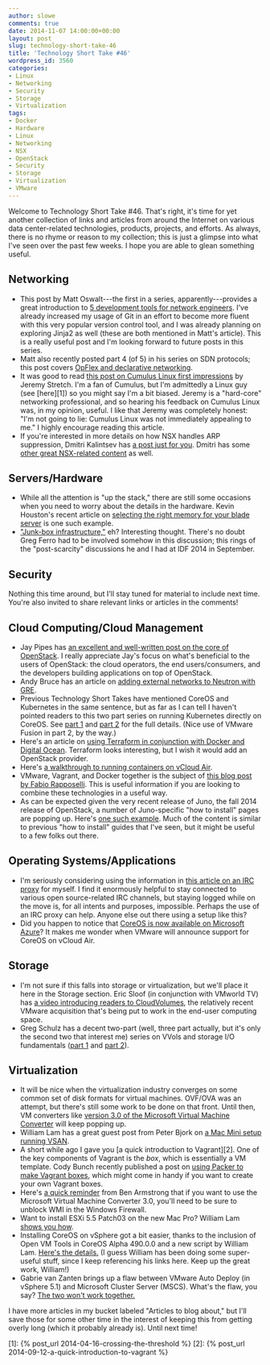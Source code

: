 ```yaml
---
author: slowe
comments: true
date: 2014-11-07 14:00:00+00:00
layout: post
slug: technology-short-take-46
title: 'Technology Short Take #46'
wordpress_id: 3560
categories:
- Linux
- Networking
- Security
- Storage
- Virtualization
tags:
- Docker
- Hardware
- Linux
- Networking
- NSX
- OpenStack
- Security
- Storage
- Virtualization
- VMware
---
```


Welcome to Technology Short Take #46. That's right, it's time for yet another collection of links and articles from around the Internet on various data center-related technologies, products, projects, and efforts. As always, there is no rhyme or reason to my collection; this is just a glimpse into what I've seen over the past few weeks. I hope you are able to glean something useful.

## Networking

* This post by Matt Oswalt---the first in a series, apparently---provides a great introduction to [5 development tools for network engineers](http://keepingitclassless.net/2014/10/five-dev-tools-network-engineers/). I've already increased my usage of Git in an effort to become more fluent with this very popular version control tool, and I was already planning on exploring Jinja2 as well (these are both mentioned in Matt's article). This is a really useful post and I'm looking forward to future posts in this series.
* Matt also recently posted part 4 (of 5) in his series on SDN protocols; this post covers [OpFlex and declarative networking](http://keepingitclassless.net/2014/09/sdn-protocols-4-opflex-declarative-networking/).
* It was good to read [this post on Cumulus Linux first impressions](http://packetlife.net/blog/2014/oct/1/cumulus-linux-first-impressions/) by Jeremy Stretch. I'm a fan of Cumulus, but I'm admittedly a Linux guy (see [here][1]) so you might say I'm a bit biased. Jeremy is a "hard-core" networking professional, and so hearing his feedback on Cumulus Linux was, in my opinion, useful. I like that Jeremy was completely honest: "I'm not going to lie: Cumulus Linux was not immediately appealing to me." I highly encourage reading this article.
* If you're interested in more details on how NSX handles ARP suppression, Dmitri Kalintsev has [a post just for you](http://telecomoccasionally.wordpress.com/2014/10/27/nsx-v-under-the-hood-vxlan-arp-suppression/). Dmitri has some [other great NSX-related content](http://telecomoccasionally.wordpress.com/category/nsx/) as well.

## Servers/Hardware

* While all the attention is "up the stack," there are still some occasions when you need to worry about the details in the hardware. Kevin Houston's recent article on [selecting the right memory for your blade server](http://bladesmadesimple.com/2014/10/choosing-the-right-memory-for-your-blade-server/) is one such example.
* ["Junk-box infrastructure,"](http://www.storagebod.com/wordpress/?p=1675) eh? Interesting thought. There's no doubt Greg Ferro had to be involved somehow in this discussion; this rings of the "post-scarcity" discussions he and I had at IDF 2014 in September.

## Security

Nothing this time around, but I'll stay tuned for material to include next time. You're also invited to share relevant links or articles in the comments!

## Cloud Computing/Cloud Management

* Jay Pipes has [an excellent and well-written post on the core of OpenStack](http://www.joinfu.com/2014/09/so-what-is-the-core-of-openstack/). I really appreciate Jay's focus on what's beneficial to the users of OpenStack: the cloud operators, the end users/consumers, and the developers building applications on top of OpenStack.
* Andy Bruce has an article on [adding external networks to Neutron with GRE](https://www.softwareab.net/wordpress/openstack-adding-external-networks-neutron-gre/).
* Previous Technology Short Takes have mentioned CoreOS and Kubernetes in the same sentence, but as far as I can tell I haven't pointed readers to this two part series on running Kubernetes directly on CoreOS. See [part 1](https://coreos.com/blog/running-kubernetes-example-on-CoreOS-part-1/) and [part 2](https://coreos.com/blog/running-kubernetes-example-on-CoreOS-part-2/) for the full details. (Nice use of VMware Fusion in part 2, by the way.)
* Here's an article on [using Terraform in conjunction with Docker and Digital Ocean](https://blog.starkandwayne.com/2014/10/16/terraforming-workloads-with-docker-and-digital-ocean/). Terraform looks interesting, but I wish it would add an OpenStack provider.
* Here's [a walkthrough to running containers on vCloud Air](http://blog.pacogomez.com/running-containers-on-vcloud-air/).
* VMware, Vagrant, and Docker together is the subject of [this blog post by Fabio Rapposelli](http://gosddc.com/articles/dock-your-container-on-vmware-with-vagrant/). This is useful information if you are looking to combine these technologies in a useful way.
* As can be expected given the very recent release of Juno, the fall 2014 release of OpenStack, a number of Juno-specific "how to install" pages are popping up. Here's [one such example](http://intocloud.org/?p=281). Much of the content is similar to previous "how to install" guides that I've seen, but it might be useful to a few folks out there.

## Operating Systems/Applications

* I'm seriously considering using the information in [this article on an IRC proxy](https://dague.net/2014/09/13/my-irc-proxy-setup/) for myself. I find it enormously helpful to stay connected to various open source-related IRC channels, but staying logged while on the move is, for all intents and purposes, impossible. Perhaps the use of an IRC proxy can help. Anyone else out there using a setup like this?
* Did you happen to notice that [CoreOS is now available on Microsoft Azure](https://coreos.com/blog/coreos-available-on-azure/)? It makes me wonder when VMware will announce support for CoreOS on vCloud Air.

## Storage

* I'm not sure if this falls into storage or virtualization, but we'll place it here in the Storage section. Eric Sloof (in conjunction with VMworld TV) has [a video introducing readers to CloudVolumes](http://www.ntpro.nl/blog/archives/2764-What-are-CloudVolumes.html), the relatively recent VMware acquisition that's being put to work in the end-user computing space.
* Greg Schulz has a decent two-part (well, three part actually, but it's only the second two that interest me) series on VVols and storage I/O fundamentals ([part 1](http://storageioblog.com/vmware-vvols-and-storage-io-fundementals/) and [part 2](http://storageioblog.com/vmware-vvols-and-storage-io-fundementals-part-2/)).

## Virtualization

* It will be nice when the virtualization industry converges on some common set of disk formats for virtual machines. OVF/OVA was an attempt, but there's still some work to be done on that front. Until then, VM converters like [version 3.0 of the Microsoft Virtual Machine Converter](http://www.microsoft.com/en-us/download/details.aspx?id=42497) will keep popping up.
* William Lam has a great guest post from Peter Bjork on [a Mac Mini setup running VSAN](http://www.virtuallyghetto.com/2014/10/a-killer-custom-apple-mac-mini-setup-running-vsan.html).
* A short while ago I gave you [a quick introduction to Vagrant][2]. One of the key components of Vagrant is the _box_, which is essentially a VM template. Cody Bunch recently published a post on [using Packer to make Vagrant boxes](http://blog.codybunch.com/posts/2014-10-28-Using-Packer-to-Make-Vagrant-Boxes/), which might come in handy if you want to create your own Vagrant boxes.
* Here's [a quick reminder](http://blogs.msdn.com/b/virtual_pc_guy/archive/2014/10/16/the-rpc-server-is-unavailable-with-microsoft-virtual-machine-converter.aspx) from Ben Armstrong that if you want to use the Microsoft Virtual Machine Converter 3.0, you'll need to be sure to unblock WMI in the Windows Firewall.
* Want to install ESXi 5.5 Patch03 on the new Mac Pro? William Lam [shows you how](http://www.virtuallyghetto.com/2014/10/how-to-install-esxi-5-5-patch03-on-the-new-mac-pro-61.html).
* Installing CoreOS on vSphere got a bit easier, thanks to the inclusion of Open VM Tools in CoreOS Alpha 490.0.0 and a new script by William Lam. [Here's the details.](http://www.virtuallyghetto.com/2014/11/how-to-quickly-deploy-new-coreos-image-wvmware-tools-on-esxi.html) (I guess William has been doing some super-useful stuff, since I keep referencing his links here. Keep up the great work, William!)
* Gabrie van Zanten brings up a flaw between VMware Auto Deploy (in vSphere 5.1) and Microsoft Cluster Server (MSCS). What's the flaw, you say? [The two won't work together.](http://www.gabesvirtualworld.com/vmware-auto-deploy-mscs-wont-work/)

I have more articles in my bucket labeled "Articles to blog about," but I'll save those for some other time in the interest of keeping this from getting overly long (which it probably already is). Until next time!

[1]: {% post_url 2014-04-16-crossing-the-threshold %}
[2]: {% post_url 2014-09-12-a-quick-introduction-to-vagrant %}
